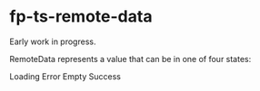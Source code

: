# fp-ts-remote-data

Early work in progress.

RemoteData represents a value that can be in one of four states:

Loading
Error
Empty
Success